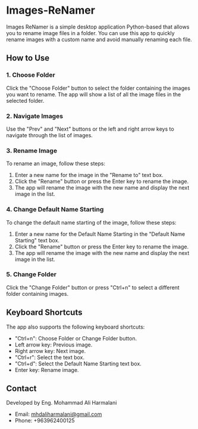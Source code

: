 # Images-ReNamer

Images ReNamer is a simple desktop application Python-based that allows you to rename image files in a folder. You can use this app to quickly rename images with a custom name and avoid manually renaming each file.

## How to Use

### 1. Choose Folder

Click the "Choose Folder" button to select the folder containing the images you want to rename. The app will show a list of all the image files in the selected folder.

### 2. Navigate Images

Use the "Prev" and "Next" buttons or the left and right arrow keys to navigate through the list of images.

### 3. Rename Image

To rename an image, follow these steps:

1. Enter a new name for the image in the "Rename to" text box.
2. Click the "Rename" button or press the Enter key to rename the image.
3. The app will rename the image with the new name and display the next image in the list.

### 4. Change Default Name Starting

To change the default name starting of the image, follow these steps:

1. Enter a new name for the Default Name Starting in the "Default Name Starting" text box.
2. Click the "Rename" button or press the Enter key to rename the image.
3. The app will rename the image with the new name and display the next image in the list.

### 5. Change Folder

Click the "Change Folder" button or press "Ctrl+n" to select a different folder containing images.

## Keyboard Shortcuts

The app also supports the following keyboard shortcuts:

- "Ctrl+n": Choose Folder or Change Folder button.
- Left arrow key: Previous image.
- Right arrow key: Next image.
- "Ctrl+r": Select the text box.
- "Ctrl+d": Select the Default Name Starting text box.
- Enter key: Rename image.

## Contact

Developed by Eng. Mohammad Ali Harmalani

- Email: mhdaliharmalani@gmail.com
- Phone: +963962400125